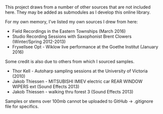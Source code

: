 This project draws from a number of other sources that are not included here. They may be added as submodules as I develop this online library. 

For my own memory, I’ve listed my own sources I drew from here:
- Field Recordings in the Eastern Townships (March 2016)
- Studio Recording Sessions with Saxophonist Brent Clowers (Winter/Spring 2012-2013)
- Fryxellsee Opt - Wiklow live performance at the Goethe Institut (January 2016)

Some credit is also due to others from which I sourced samples.
- Thor Kell - Autoharp sampling sessions at the University of Victoria (2010)
- Jakob Thiessen - MITSUBISHI IMIEV electric car REAR WINDOW WIPERS ext (Sound Effects 2013)
- Jakob Thiessen - walking thru forest 3 (Sound Effects 2013)

Samples or stems over 100mb cannot be uploaded to GitHub -> .gitignore file for specifics.
